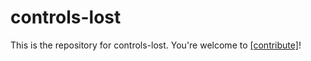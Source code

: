 # controls-lost

This is the repository for controls-lost. You're welcome to
[[contribute]](CONTRIBUTING.md)!
